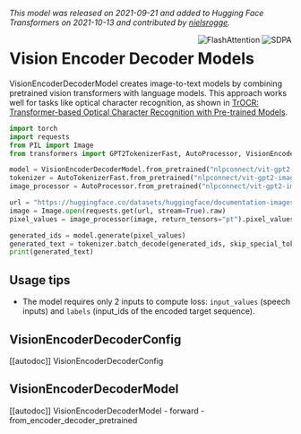 <!--Copyright 2021 The HuggingFace Team. All rights reserved.

Licensed under the Apache License, Version 2.0 (the "License"); you may not use this file except in compliance with
the License. You may obtain a copy of the License at

http://www.apache.org/licenses/LICENSE-2.0

Unless required by applicable law or agreed to in writing, software distributed under the License is distributed on
an "AS IS" BASIS, WITHOUT WARRANTIES OR CONDITIONS OF ANY KIND, either express or implied. See the License for the
specific language governing permissions and limitations under the License.

⚠️ Note that this file is in Markdown but contain specific syntax for our doc-builder (similar to MDX) that may not be
rendered properly in your Markdown viewer.

-->
*This model was released on 2021-09-21 and added to Hugging Face Transformers on 2021-10-13 and contributed by [nielsrogge](https://github.com/nielsrogge).*

<div style="float: right;">
    <div class="flex flex-wrap space-x-1">
        <img alt="FlashAttention" src="https://img.shields.io/badge/%E2%9A%A1%EF%B8%8E%20FlashAttention-eae0c8?style=flat">
        <img alt="SDPA" src="https://img.shields.io/badge/SDPA-DE3412?style=flat&logo=pytorch&logoColor=white">
    </div>
</div>

# Vision Encoder Decoder Models

VisionEncoderDecoderModel creates image-to-text models by combining pretrained vision transformers with language models. This approach works well for tasks like optical character recognition, as shown in [TrOCR: Transformer-based Optical Character Recognition with Pre-trained Models](https://huggingface.co/papers/2109.10282).

<hfoptions id="usage">
<hfoption id="VisionEncoderDecoderModel">

```py
import torch
import requests
from PIL import Image
from transformers import GPT2TokenizerFast, AutoProcessor, VisionEncoderDecoderModel

model = VisionEncoderDecoderModel.from_pretrained("nlpconnect/vit-gpt2-image-captioning", dtype="auto")
tokenizer = AutoTokenizerFast.from_pretrained("nlpconnect/vit-gpt2-image-captioning")
image_processor = AutoProcessor.from_pretrained("nlpconnect/vit-gpt2-image-captioning")

url = "https://huggingface.co/datasets/huggingface/documentation-images/resolve/main/pipeline-cat-chonk.jpeg"
image = Image.open(requests.get(url, stream=True).raw)
pixel_values = image_processor(image, return_tensors="pt").pixel_values

generated_ids = model.generate(pixel_values)
generated_text = tokenizer.batch_decode(generated_ids, skip_special_tokens=True)[0]
print(generated_text)
```

</hfoption>
</hfoptions>

## Usage tips

- The model requires only 2 inputs to compute loss: `input_values` (speech inputs) and `labels` (input_ids of the encoded target sequence).

## VisionEncoderDecoderConfig

[[autodoc]] VisionEncoderDecoderConfig

## VisionEncoderDecoderModel

[[autodoc]] VisionEncoderDecoderModel
    - forward
    - from_encoder_decoder_pretrained

